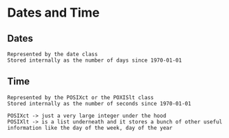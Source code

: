 # Dates and Time 
## Dates
    Represented by the date class
    Stored internally as the number of days since 1970-01-01
## Time 
    Represented by the POSIXct or the POXISlt class
    Stored internally as the number of seconds since 1970-01-01
    
    POSIXct -> just a very large integer under the hood
    POSIXlt -> is a list underneath and it stores a bunch of other useful information like the day of the week, day of the year 
    
